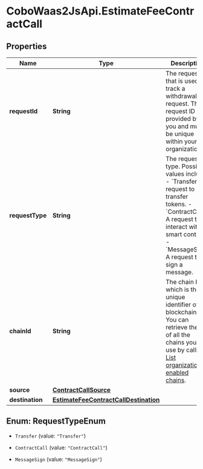 # CoboWaas2JsApi.EstimateFeeContractCall

## Properties

Name | Type | Description | Notes
------------ | ------------- | ------------- | -------------
**requestId** | **String** | The request ID that is used to track a withdrawal request. The request ID is provided by you and must be unique within your organization. | 
**requestType** | **String** | The request type. Possible values include:   - &#x60;Transfer&#x60;: A request to transfer tokens.   - &#x60;ContractCall&#x60;: A request to interact with a smart contract.   - &#x60;MessageSign&#x60;: A request to sign a message.  | 
**chainId** | **String** | The chain ID, which is the unique identifier of a blockchain. You can retrieve the IDs of all the chains you can use by calling [List organization enabled chains](/v2/api-references/wallets/list-organization-enabled-chains). | 
**source** | [**ContractCallSource**](ContractCallSource.md) |  | 
**destination** | [**EstimateFeeContractCallDestination**](EstimateFeeContractCallDestination.md) |  | 



## Enum: RequestTypeEnum


* `Transfer` (value: `"Transfer"`)

* `ContractCall` (value: `"ContractCall"`)

* `MessageSign` (value: `"MessageSign"`)




